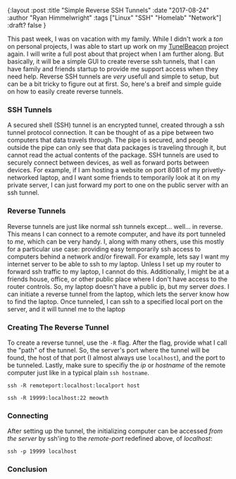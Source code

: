 {:layout :post
:title  "Simple Reverse SSH Tunnels"
:date "2017-08-24"
:author "Ryan Himmelwright"
:tags ["Linux" "SSH" "Homelab" "Network"]
:draft? false
}

This past week, I was on vacation with my family. While I didn't work a *ton* on personal projects, I was able to start up work on my [TunelBeacon](https://github.com/himmAllRight/TunnelBeacon) project again. I will write a full post about that project when I am further along. But basically, it will be a simple GUI to create reverse ssh tunnels, that I can have family and friends startup to provide me support access when they need help. Reverse SSH tunnels are *very* usefull and simple to setup, but can be a bit tricky to figure out at first. So, here's a breif and simple guide on how to easily create reverse tunnels.

<!-- more -->

### SSH Tunnels

A secured shell (SSH) tunnel is an encrypted tunnel, created through a ssh tunnel protocol connection. It can be thought of as a pipe between two computers that data travels through. The pipe is secured, and people outside the pipe can only see that data packages is traveling through it, but cannot read the actual contents of the package. SSH tunnels are used to securely connect between devices, as well as forward ports between devices. For example, if I am hosting a website on port 8081 of my privetly-networked laptop, and I want some friends to temporarily look at it on my private server, I can just forward my port to one on the public server with an ssh tunnel.



### Reverse Tunnels

Reverse tunnels are just like normal ssh tunnels except... well... in reverse. This means I can connect to a remote computer, and have *its* port tunneled to *me*, which can be very handy. I, along with many others, use this mostly for a particular use case: providing easy temporarily ssh access to computers behind a network and/or firewall. For example, lets say I want my internet server to be able to ssh to my laptop. Unless I set up my router to forward ssh traffic to my laptop, I cannot do this. Additionally, I might be at a friends house, office, or other public place where I don't have access to the router controls. So, my laptop doesn't have a public ip, but my server *does*. I can initiate a reverse tunnel from the laptop, which lets the server know how to find the laptop. Once tunneled, I can ssh to a specified local port on the server, and it will tunnel me to the laptop


### Creating The Reverse Tunnel

To create a reverse tunnel, use the `-R` flag. After the flag, provide what I call the "path" of the tunnel. So, the server's port where the tunnel will be found, the host of that port (I almost always use `localhost`), and the port to be tunneled. Lastly, make sure to specifiy the *ip* or *hostname* of the remote computer just like in a typical plain `ssh hostname`.

```
ssh -R remoteport:localhost:localport host
```

```
ssh -R 19999:localhost:22 meowth
```


### Connecting

After setting up the tunnel, the initializing computer can be accessed *from the server* by ssh'ing to the *remote-port* redefined above, of *localhost*:

```
ssh -p 19999 localhost
```



### Conclusion